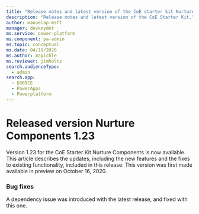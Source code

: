 ```yaml
---
title: "Release notes and latest version of the CoE starter kit Nurture Components 1.23 | MicrosoftDocs"
description: "Release notes and latest version of the CoE Starter Kit."
author: manuelap-msft
manager: devkeydet
ms.service: power-platform
ms.component: pa-admin
ms.topic: conceptual
ms.date: 04/10/2020
ms.author: mapichle
ms.reviewer: jimholtz
search.audienceType: 
  - admin
search.app: 
  - D365CE
  - PowerApps
  - Powerplatform
---
```


# Released version Nurture Components 1.23

Version 1.23 for the CoE Starter Kit Nurture Components is now available. This article describes the updates, including the new features and the fixes to existing functionality, included in this release. This version was first made available in preview on October 16, 2020.

### Bug fixes

A dependency issue was introduced with the latest release, and fixed with this one.
